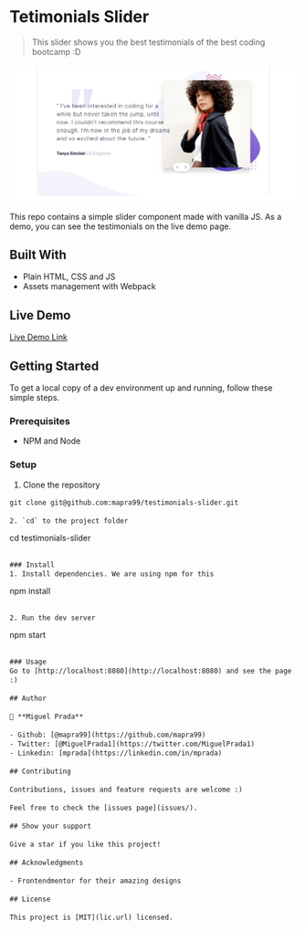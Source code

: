# Tetimonials Slider

> This slider shows you the best testimonials of the best coding bootcamp :D

![screenshot](./docs/views/desktop-view.png)

This repo contains a simple slider component made with vanilla JS. As a demo, you can see the testimonials on the live demo page.

## Built With

- Plain HTML, CSS and JS
- Assets management with Webpack

## Live Demo

[Live Demo Link](https://testimonials-slider-livid.vercel.app/)


## Getting Started

To get a local copy of a dev environment up and running, follow these simple steps.

### Prerequisites
- NPM and Node

### Setup
1. Clone the repository
```
git clone git@github.com:mapra99/testimonials-slider.git

2. `cd` to the project folder
```
cd testimonials-slider
```

### Install
1. Install dependencies. We are using npm for this
```
npm install
```

2. Run the dev server
```
npm start
```

### Usage
Go to [http://localhost:8080](http://localhost:8080) and see the page :)

## Author

👤 **Miguel Prada**

- Github: [@mapra99](https://github.com/mapra99)
- Twitter: [@MiguelPrada1](https://twitter.com/MiguelPrada1)
- Linkedin: [mprada](https://linkedin.com/in/mprada)

## Contributing

Contributions, issues and feature requests are welcome :)

Feel free to check the [issues page](issues/).

## Show your support

Give a star if you like this project!

## Acknowledgments

- Frontendmentor for their amazing designs

## License

This project is [MIT](lic.url) licensed.
